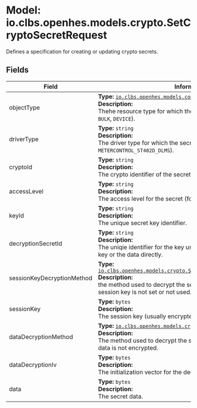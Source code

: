 # Model: io.clbs.openhes.models.crypto.SetCryptoSecretRequest

Defines a specification for creating or updating crypto secrets.

## Fields

| Field | Information |
| --- | --- |
| objectType | <b>Type:</b> [`io.clbs.openhes.models.common.ObjectType`](enum-io-clbs-openhes-models-common-objecttype.md)<br><b>Description:</b><br>Thehe resource type for which the secret is defined (for example, `BULK`, `DEVICE`). |
| driverType | <b>Type:</b> `string`<br><b>Description:</b><br>The driver type for which the secret is requested (for example, `METERCONTROL_ST402D_DLMS`). |
| cryptoId | <b>Type:</b> `string`<br><b>Description:</b><br>The crypto identifier of the secret to retrieve. |
| accessLevel | <b>Type:</b> `string`<br><b>Description:</b><br>The access level for the secret (for example, `admin`, `user`). |
| keyId | <b>Type:</b> `string`<br><b>Description:</b><br>The unique secret key identifier. |
| decryptionSecretId | <b>Type:</b> `string`<br><b>Description:</b><br>The uniqie identifier for the key used to decrypt either the session key or the data directly. |
| sessionKeyDecryptionMethod | <b>Type:</b> [`io.clbs.openhes.models.crypto.SecretSessionKeyDecryptionMethod`](enum-io-clbs-openhes-models-crypto-secretsessionkeydecryptionmethod.md)<br><b>Description:</b><br>the method used to decrypt the session key. May be unset if the session key is not set or not used. |
| sessionKey | <b>Type:</b> `bytes`<br><b>Description:</b><br>The session key (usually encrypted) used to decrypt the data. |
| dataDecryptionMethod | <b>Type:</b> [`io.clbs.openhes.models.crypto.SecretDataDecryptionMethod`](enum-io-clbs-openhes-models-crypto-secretdatadecryptionmethod.md)<br><b>Description:</b><br>The method used to decrypt the secret data. May be unset if the data is not encrypted. |
| dataDecryptionIv | <b>Type:</b> `bytes`<br><b>Description:</b><br>The initialization vector for the decryption method, if applicable. |
| data | <b>Type:</b> `bytes`<br><b>Description:</b><br>The secret data. |

